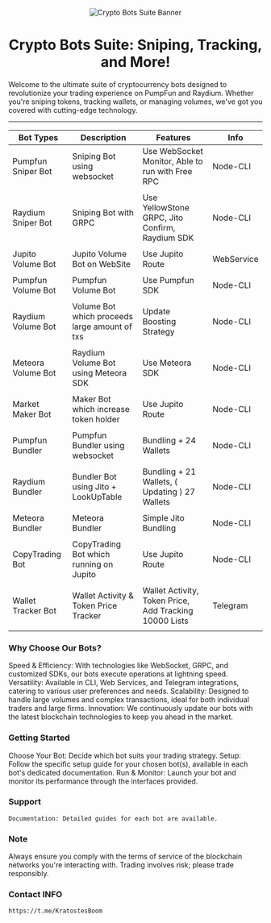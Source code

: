 <p align="center">
  <img src="https://github.com/user-attachments/assets/3b83cfcc-fbe3-414d-8b55-80d0a9b7ee9b" alt="Crypto Bots Suite Banner">
</p>
<h1 align="center">
  Crypto Bots Suite: Sniping, Tracking, and More!
</h1>
  
  Welcome to the ultimate suite of cryptocurrency bots designed to revolutionize your trading experience on PumpFun and Raydium. Whether you're sniping tokens, tracking wallets, or managing volumes, we've got you covered with cutting-edge technology.

--------------------


|     **Bot Types**      |                 **Description**                 | **Features**                                                  |  **Info**  |
| ---------------------  | ----------------------------------------------- | ------------------------------------------------------------- | ---------- |
|  Pumpfun Sniper Bot    |  Sniping Bot using websocket                    | Use WebSocket Monitor, Able to run with Free RPC              |  Node-CLI  |
|                        |                                                 |                                                               |            |
|  Raydium Sniper Bot    | Sniping Bot with GRPC                           | Use YellowStone GRPC, Jito Confirm, Raydium SDK               |  Node-CLI  |
|                        |                                                 |                                                               |            |
|  Jupito Volume Bot     | Jupito Volume Bot on WebSite                    | Use Jupito Route                                              | WebService |
|                        |                                                 |                                                               |            |
|  Pumpfun Volume Bot    | Pumpfun Volume Bot                              | Use Pumpfun SDK                                               |  Node-CLI  |
|                        |                                                 |                                                               |            |
|  Raydium Volume Bot    | Volume Bot which proceeds large amount of txs   | Update Boosting Strategy                                      |  Node-CLI  |
|                        |                                                 |                                                               |            |
|  Meteora Volume Bot    | Raydium Volume Bot using Meteora SDK            | Use Meteora SDK                                               |  Node-CLI  |
|                        |                                                 |                                                               |            |
|  Market Maker Bot      | Maker Bot which increase token holder           | Use Jupito Route                                              |  Node-CLI  |
|                        |                                                 |                                                               |            |
|  Pumpfun Bundler       | Pumpfun Bundler using websocket                 | Bundling + 24 Wallets                                         |  Node-CLI  |
|                        |                                                 |                                                               |            |
|  Raydium Bundler       | Bundler Bot using Jito + LookUpTable            | Bundling + 21 Wallets, ( Updating ) 27 Wallets                |  Node-CLI  |
|                        |                                                 |                                                               |            |
|  Meteora Bundler       | Meteora Bundler                                 | Simple Jito Bundling                                          |  Node-CLI  |
|                        |                                                 |                                                               |            |
|  CopyTrading Bot       | CopyTrading Bot which running on Jupito         | Use Jupito Route                                              |  Node-CLI  |
|                        |                                                 |                                                               |            |
|  Wallet Tracker Bot    | Wallet Activity & Token Price Tracker           | Wallet Activity, Token Price, Add Tracking 10000 Lists        |  Telegram  |
|                        |                                                 |                                                               |            |

### Why Choose Our Bots?
   Speed & Efficiency: With technologies like WebSocket, GRPC, and customized SDKs, our bots execute operations at lightning speed.
    Versatility: Available in CLI, Web Services, and Telegram integrations, catering to various user preferences and needs.
    Scalability: Designed to handle large volumes and complex transactions, ideal for both individual traders and large firms.
    Innovation: We continuously update our bots with the latest blockchain technologies to keep you ahead in the market.

### Getting Started
  Choose Your Bot: Decide which bot suits your trading strategy.
    Setup: Follow the specific setup guide for your chosen bot(s), available in each bot's dedicated documentation.
    Run & Monitor: Launch your bot and monitor its performance through the interfaces provided.

### Support
    Documentation: Detailed guides for each bot are available.

### Note
  Always ensure you comply with the terms of service of the blockchain networks you're interacting with. Trading involves risk; please trade responsibly.

### Contact INFO

    https://t.me/KratostesBoom
